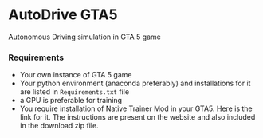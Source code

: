 # AutoDrive GTA5
 Autonomous Driving simulation in GTA 5 game


### Requirements

- Your own instance of GTA 5 game
- Your python environment (anaconda preferably) and installations for it are listed in `Requirements.txt` file
- a GPU is preferable for training 
- You require installation of Native Trainer Mod in your GTA5. [Here](https://www.gta5-mods.com/tools/script-hook-v) is the link for it. The instructions are present on the website and also included in the download zip file.